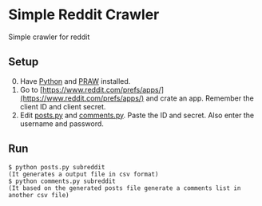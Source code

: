 # Simple Reddit Crawler
Simple crawler for reddit

## Setup
0. Have [Python](https://www.python.org/) and [PRAW](https://praw.readthedocs.io/en/latest/) installed.
1. Go to [https://www.reddit.com/prefs/apps/](https://www.reddit.com/prefs/apps/) and crate an app. Remember the client ID and client secret.
2. Edit [posts.py](posts.py) and [comments.py](comments.py). Paste the ID and secret. Also enter the username and password.

## Run
    $ python posts.py subreddit
    (It generates a output file in csv format)
    $ python comments.py subreddit
    (It based on the generated posts file generate a comments list in another csv file)